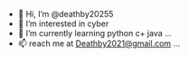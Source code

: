 - 👋 Hi, I’m @deathby20255
- 👀 I’m interested in  cyber
- 🌱 I’m currently learning python c+ java ...
- 📫 reach me at Deathby2021@gmail.com    ...

<!---
deathby20255/deathby20255 is a ✨ special ✨ repository because its `README.md` (this file) appears on your GitHub profile.
You can click the Preview link to take a look at your changes.
--->
